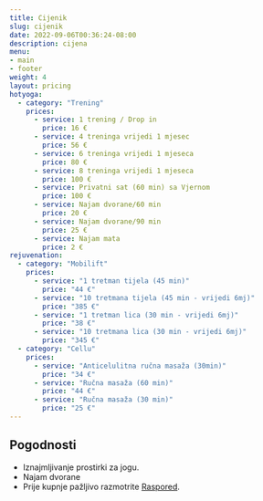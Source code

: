 ```yaml
---
title: Cijenik
slug: cijenik
date: 2022-09-06T00:36:24-08:00
description: cijena
menu:
- main
- footer
weight: 4
layout: pricing
hotyoga:
  - category: "Trening"
    prices:
      - service: 1 trening / Drop in
        price: 16 €
      - service: 4 treninga vrijedi 1 mjesec
        price: 56 €
      - service: 6 treninga vrijedi 1 mjeseca
        price: 80 €
      - service: 8 treninga vrijedi 1 mjeseca
        price: 100 €
      - service: Privatni sat (60 min) sa Vjernom
        price: 100 €
      - service: Najam dvorane/60 min
        price: 20 €
      - service: Najam dvorane/90 min
        price: 25 €
      - service: Najam mata
        price: 2 €
rejuvenation:
  - category: "Mobilift"
    prices:
      - service: "1 tretman tijela (45 min)"
        price: "44 €"
      - service: "10 tretmana tijela (45 min - vrijedi 6mj)"
        price: "385 €"
      - service: "1 tretman lica (30 min - vrijedi 6mj)"
        price: "38 €"
      - service: "10 tretmana lica (30 min - vrijedi 6mj)"
        price: "345 €"
  - category: "Cellu"
    prices:
      - service: "Anticelulitna ručna masaža (30min)"
        price: "34 €"
      - service: "Ručna masaža (60 min)"
        price: "44 €"
      - service: "Ručna masaža (30 min)"
        price: "25 €"
---
```


## Pogodnosti

* Iznajmljivanje prostirki za jogu.
* Najam dvorane
* Prije kupnje pažljivo razmotrite [Raspored](/hot-yoga).
